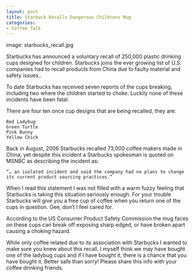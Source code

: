 ```yaml
---
layout: post
title: Starbuck Recalls Dangerous Childrens Mug
categories:
- Coffee Talk
---
```

image: starbucks_recall.jpg

Starbucks has announced a voluntary recall of 250,000 plastic drinking cups designed for children. Starbucks joins the ever growing list of U.S. companies had to recall products from China due to faulty material and safety issues..

To date Starbucks has received seven reports of the cups breaking, including two where the children started to choke. Luckily none of these incidents have been fatal.

There are four ten once cup designs that are being recalled, they are:

    Red Ladybug
    Green Turtle
    Pink Bunny
    Yellow Chick

Back in August, 2006 Starbucks recalled 73,000 coffee makers made in China, yet despite this incident a Starbucks spokesman is quoted on MSNBC as describing the incident as:

    “… an isolated incident and said the company had no plans to change its current product sourcing practices.”

When I read this statement I was not filled with a warm fuzzy feeling that Starbucks is taking this situation seriously enough.  For your trouble Starbucks will give you a free cup of coffee when you return one of the cups in question.  Gee, don’t I feel cared for.

According to the US Consumer Product Safety Commission the mug faces on these cups can break off exposing sharp edged, or have broken apart causing a choking hazard.

While only coffee related due to its association with Starbucks I wanted to make sure you knew about this recall.  I myself think we may have bought one of the ladybug cups and if I have bought it, there is a chance that you have bought it.  Better safe than sorry! Please share this info with your coffee drinking friends.

